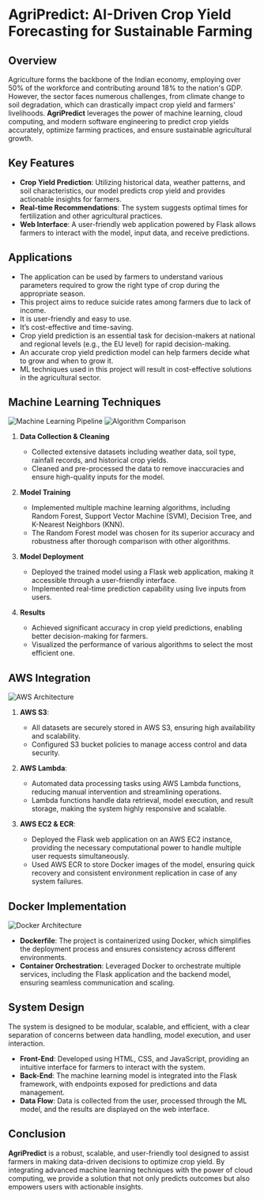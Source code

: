 # AgriPredict: AI-Driven Crop Yield Forecasting for Sustainable Farming

## Overview

Agriculture forms the backbone of the Indian economy, employing over 50% of the workforce and contributing around 18% to the nation's GDP. However, the sector faces numerous challenges, from climate change to soil degradation, which can drastically impact crop yield and farmers' livelihoods. **AgriPredict** leverages the power of machine learning, cloud computing, and modern software engineering to predict crop yields accurately, optimize farming practices, and ensure sustainable agricultural growth.

## Key Features

- **Crop Yield Prediction**: Utilizing historical data, weather patterns, and soil characteristics, our model predicts crop yield and provides actionable insights for farmers.
- **Real-time Recommendations**: The system suggests optimal times for fertilization and other agricultural practices.
- **Web Interface**: A user-friendly web application powered by Flask allows farmers to interact with the model, input data, and receive predictions.

## Applications

- The application can be used by farmers to understand various parameters required to grow the right type of crop during the appropriate season.
- This project aims to reduce suicide rates among farmers due to lack of income.
- It is user-friendly and easy to use.
- It’s cost-effective and time-saving.
- Crop yield prediction is an essential task for decision-makers at national and regional levels (e.g., the EU level) for rapid decision-making.
- An accurate crop yield prediction model can help farmers decide what to grow and when to grow it.
- ML techniques used in this project will result in cost-effective solutions in the agricultural sector.

## Machine Learning Techniques

![Machine Learning Pipeline](./images/Picture3.png)
![Algorithm Comparison](./images/Picture5.png)

1. **Data Collection & Cleaning**
   - Collected extensive datasets including weather data, soil type, rainfall records, and historical crop yields.
   - Cleaned and pre-processed the data to remove inaccuracies and ensure high-quality inputs for the model.

2. **Model Training**
   - Implemented multiple machine learning algorithms, including Random Forest, Support Vector Machine (SVM), Decision Tree, and K-Nearest Neighbors (KNN).
   - The Random Forest model was chosen for its superior accuracy and robustness after thorough comparison with other algorithms.

3. **Model Deployment**
   - Deployed the trained model using a Flask web application, making it accessible through a user-friendly interface.
   - Implemented real-time prediction capability using live inputs from users.

4. **Results**
   - Achieved significant accuracy in crop yield predictions, enabling better decision-making for farmers.
   - Visualized the performance of various algorithms to select the most efficient one.

## AWS Integration

![AWS Architecture](./images/Picture1.png)

1. **AWS S3**: 
   - All datasets are securely stored in AWS S3, ensuring high availability and scalability.
   - Configured S3 bucket policies to manage access control and data security.

2. **AWS Lambda**:
   - Automated data processing tasks using AWS Lambda functions, reducing manual intervention and streamlining operations.
   - Lambda functions handle data retrieval, model execution, and result storage, making the system highly responsive and scalable.

3. **AWS EC2 & ECR**:
   - Deployed the Flask web application on an AWS EC2 instance, providing the necessary computational power to handle multiple user requests simultaneously.
   - Used AWS ECR to store Docker images of the model, ensuring quick recovery and consistent environment replication in case of any system failures.

## Docker Implementation

![Docker Architecture](./images/Picture2.png)

- **Dockerfile**: The project is containerized using Docker, which simplifies the deployment process and ensures consistency across different environments.
- **Container Orchestration**: Leveraged Docker to orchestrate multiple services, including the Flask application and the backend model, ensuring seamless communication and scaling.

## System Design

The system is designed to be modular, scalable, and efficient, with a clear separation of concerns between data handling, model execution, and user interaction.

- **Front-End**: Developed using HTML, CSS, and JavaScript, providing an intuitive interface for farmers to interact with the system.
- **Back-End**: The machine learning model is integrated into the Flask framework, with endpoints exposed for predictions and data management.
- **Data Flow**: Data is collected from the user, processed through the ML model, and the results are displayed on the web interface.

## Conclusion

**AgriPredict** is a robust, scalable, and user-friendly tool designed to assist farmers in making data-driven decisions to optimize crop yield. By integrating advanced machine learning techniques with the power of cloud computing, we provide a solution that not only predicts outcomes but also empowers users with actionable insights.
